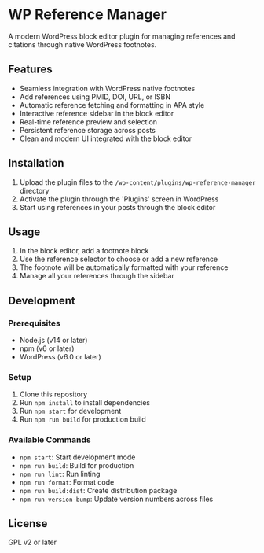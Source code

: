 # WP Reference Manager

A modern WordPress block editor plugin for managing references and citations through native WordPress footnotes.

## Features

- Seamless integration with WordPress native footnotes
- Add references using PMID, DOI, URL, or ISBN
- Automatic reference fetching and formatting in APA style
- Interactive reference sidebar in the block editor
- Real-time reference preview and selection
- Persistent reference storage across posts
- Clean and modern UI integrated with the block editor

## Installation

1. Upload the plugin files to the `/wp-content/plugins/wp-reference-manager` directory
2. Activate the plugin through the 'Plugins' screen in WordPress
3. Start using references in your posts through the block editor

## Usage

1. In the block editor, add a footnote block
2. Use the reference selector to choose or add a new reference
3. The footnote will be automatically formatted with your reference
4. Manage all your references through the sidebar

## Development

### Prerequisites

- Node.js (v14 or later)
- npm (v6 or later)
- WordPress (v6.0 or later)

### Setup

1. Clone this repository
2. Run `npm install` to install dependencies
3. Run `npm start` for development
4. Run `npm run build` for production build

### Available Commands

- `npm start`: Start development mode
- `npm run build`: Build for production
- `npm run lint`: Run linting
- `npm run format`: Format code
- `npm run build:dist`: Create distribution package
- `npm run version-bump`: Update version numbers across files

## License

GPL v2 or later

